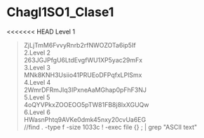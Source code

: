# Chagl1SO1_Clase1
<<<<<<< HEAD
 Level 1  
>ZjLjTmM6FvvyRnrb2rfNWOZOTa6ip5If  
2.Level 2  
>263JGJPfgU6LtdEvgfWU1XP5yac29mFx  
3.Level 3  
>MNk8KNH3Usiio41PRUEoDFPqfxLPlSmx  
4.Level 4  
>2WmrDFRmJIq3IPxneAaMGhap0pFhF3NJ  
5.Level 5  
>4oQYVPkxZOOEOO5pTW81FB8j8lxXGUQw  
6.Level 6  
>HWasnPhtq9AVKe0dmk45nxy20cvUa6EG  
//find . -type f -size 1033c ! -exec file {} \; | grep "ASCII text"  
